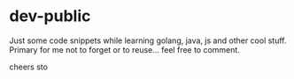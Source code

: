 # dev-public

Just some code snippets while learning golang, java, js and other cool stuff.
Primary for me not to forget or to reuse... feel free to comment.

cheers
sto
